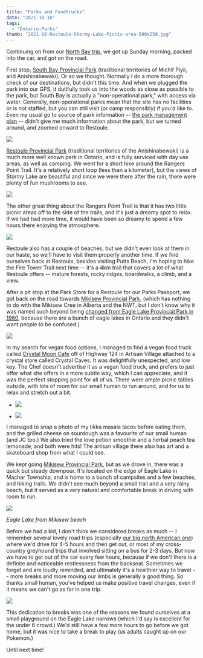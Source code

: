 ```yaml
---
title: "Parks and Foodtrucks"
date: "2021-10-10"
tags:
  - "Ontario-Parks"
thumb: "2021-10-Restoule-Stormy-Lake-Picnic-area-500x250.jpg"
---
```


Continuing on from our [North Bay trip](https://meshell.ca/blog/north-bay-roadtrip-north-star-diner/), we got up Sunday morning, packed into the car, and got on the road.

First stop, [South Bay Provincial Park](https://www.ontarioparks.com/park/southbay) (traditional territories of Michif Piyii, and Anishinabewaki). Or so we thought. Normally I do a more thorough check of our destinations, but didn't this time. And when we plugged the park into our GPS, it dutifully took us into the woods as close as possible to the park, but South Bay is actually a "non-operational park," with access via water. Generally, non-operational parks mean that the site has no facilities or is not staffed, but you can still visit (or camp responsibly) if you'd like to. Even my usual go to source of park information -- [the park management plan](https://www.ontario.ca/page/south-bay-provincial-park-management-statement) -- didn't give me much information about the park, but we turned around, and zoomed onward to Restoule.

![](https://meshell.ca/blog/wp-content/uploads/2021/10/Restoule-Stormy-Lake-1024x768.jpg)

[Restoule Provincial Park](https://www.ontarioparks.com/park/restoule) (traditional territories of the Anishinabewaki) is a much more well known park in Ontario, and is fully serviced with day use areas, as well as camping. We went for a short hike around the Rangers Point Trail. It's a relatively short loop (less than a kilometer), but the views of Stormy Lake are beautiful and since we were there after the rain, there were plenty of fun mushrooms to see.

![](https://meshell.ca/blog/wp-content/uploads/2021/10/mushroom-mushroom-1024x768.jpg)

The other great thing about the Rangers Point Trail is that it has two little picnic areas off to the side of the trails, and it's just a dreamy spot to relax. If we had had more time, it would have been so dreamy to spend a few hours there enjoying the atmosphere.

![](https://meshell.ca/blog/wp-content/uploads/2021/10/Restoule-Stormy-Lake-Picnic-area-1024x768.jpg)

Restoule also has a couple of beaches, but we didn't even look at them in our haste, so we'll have to visit them properly another time. If we find ourselves back at Restoule, besides visiting Putts Beach, I'm hoping to hike the Fire Tower Trail next time -- it's a 4km trail that covers a lot of what Restoule offers -- mature forests, rocky ridges, boardwalks, a climb, and a view.

After a pit stop at the Park Store for a Restoule for our Parks Passport, we got back on the road towards [Mikisew Provincial Park.](https://www.ontarioparks.com/park/mikisew) (which has nothing to do with the Mikisew Cree in Alberta and the NWT, but I don't know why it was named such beyond being [changed from Eagle Lake Provincial Park in 1960](https://www.ontario.ca/page/mikisew-provincial-park-management-plan), because there are a bunch of eagle lakes in Ontario and they didn't want people to be confused.)

![](https://meshell.ca/blog/wp-content/uploads/2021/10/crystal-moon-cafe-1024x768.jpg)

In my search for vegan food options, I managed to find a vegan food truck called [Crystal Moon Cafe](https://www.instagram.com/crystal.moon.cafe/?hl=en) off of Highway 124 in Artisan Village attached to a crystal store called Crystal Caves. It was delightfully unexpected, and low key. The Chef doesn't advertise it as a vegan food truck, and prefers to just offer what she offers in a more subtle way, which I can appreciate, and it was the perfect stopping point for all of us. There were ample picnic tables outside, with lots of room for our small human to run around, and for us to relax and stretch out a bit.

-   ![](https://meshell.ca/blog/wp-content/uploads/2021/10/Tikka-Masala-Tacos-1024x768.jpg)

-   ![](https://meshell.ca/blog/wp-content/uploads/2021/10/Crystal-Moon-Cafe-Menu-Board-1-1024x768.jpg)

I managed to snap a photo of my tikka masala tacos before eating them, and the grilled cheese on sourdough was a favourite of our small human (and JC too.) We also tried the love potion smoothie and a herbal peach tea lemonade, and both were hits! The artisan village there also has art and a skateboard shop from what I could see.

We kept going [Mikisew Provincial Park](https://www.ontarioparks.com/park/mikisew), but as we drove in, there was a quick but steady downpour. It's located on the edge of Eagle Lake in Machar Township, and is home to a bunch of campsites and a few beaches, and hiking trails. We didn't see much beyond a small trail and a very rainy beach, but it served as a very natural and comfortable break in driving with room to run.

![](https://meshell.ca/blog/wp-content/uploads/2021/10/Mikisew-Eagle-Lake-1024x768.jpg)

*Eagle Lake from Mikisew beach*

Before we had a kid, I don't think we considered breaks as much -- I remember several lovely road trips (especially [our big north American one](https://meshell.ca/blog/category/roadtrip-2014/)) where we'd drive for 4-5 hours and then get out, or most of my cross-country greyhound trips that involved sitting on a bus for 2-3 days. But now we have to get out of the car every few hours, because if we don't there is a definite and noticeable restlessness from the backseat. Sometimes we forget and are loudly reminded, and ultimately it's a healthier way to travel -- more breaks and more moving our limbs is generally a good thing. So thanks small human, you've helped us make positive travel changes, even if it means we can't go as far in one trip.

![](https://meshell.ca/blog/wp-content/uploads/2021/10/Eagle-Lake-Narrows-Playground-1024x768.jpg)

This dedication to breaks was one of the reasons we found ourselves at a small playground on the Eagle Lake narrows (which I'd say is excellent for the under 6 crowd.) We'd still have a few more hours to go before we got home, but it was nice to take a break to play (us adults caught up on our Pokemon.)

Until next time!
